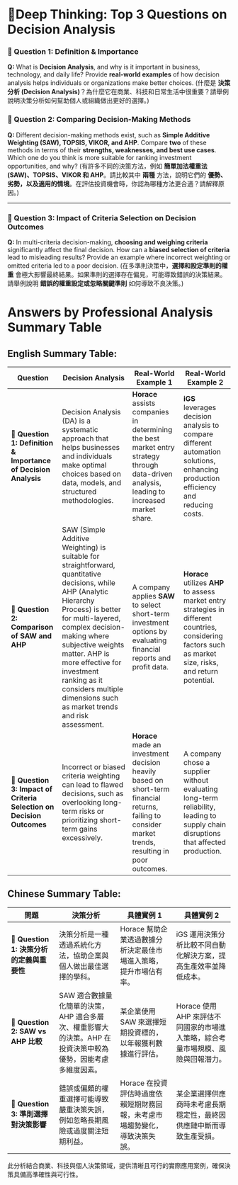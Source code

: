 # 🎯Deep Thinking: Top 3 Questions on Decision Analysis

### **📌 Question 1: Definition & Importance**

**Q:** What is **Decision Analysis**, and why is it important in business, technology, and daily life? Provide **real-world examples** of how decision analysis helps individuals or organizations make better choices. (什麼是 **決策分析 (Decision Analysis)**？為什麼它在商業、科技和日常生活中很重要？請舉例說明決策分析如何幫助個人或組織做出更好的選擇。)

### **📌 Question 2: Comparing Decision-Making Methods**

**Q:** Different decision-making methods exist, such as **Simple Additive Weighting (SAW), TOPSIS, VIKOR, and AHP**. Compare **two** of these methods in terms of their **strengths, weaknesses, and best use cases**. Which one do you think is more suitable for ranking investment opportunities, and why? (有許多不同的決策方法，例如 **簡單加法權重法 (SAW)、TOPSIS、VIKOR 和 AHP**。請比較其中 **兩種** 方法，說明它們的 **優勢、劣勢，以及適用的情境**。在評估投資機會時，你認為哪種方法更合適？請解釋原因。)

---

### **📌 Question 3: Impact of Criteria Selection on Decision Outcomes**

**Q:** In multi-criteria decision-making, **choosing and weighing criteria** significantly affect the final decision. How can a **biased selection of criteria** lead to misleading results? Provide an example where incorrect weighting or omitted criteria led to a poor decision. (在多準則決策中，**選擇和設定準則的權重** 會極大影響最終結果。如果準則的選擇存在偏見，可能導致錯誤的決策結果。請舉例說明 **錯誤的權重設定或忽略關鍵準則** 如何導致不良決策。)

# Answers by Professional Analysis Summary Table  

## English Summary Table:

| **Question** | **Decision Analysis** | **Real-World Example 1** | **Real-World Example 2** |
|-------------|----------------------|------------------------|------------------------|
| **📌 Question 1: Definition & Importance of Decision Analysis** | Decision Analysis (DA) is a systematic approach that helps businesses and individuals make optimal choices based on data, models, and structured methodologies. | **Horace** assists companies in determining the best market entry strategy through data-driven analysis, leading to increased market share. | **iGS** leverages decision analysis to compare different automation solutions, enhancing production efficiency and reducing costs. |
| **📌 Question 2: Comparison of SAW and AHP** | SAW (Simple Additive Weighting) is suitable for straightforward, quantitative decisions, while AHP (Analytic Hierarchy Process) is better for multi-layered, complex decision-making where subjective weights matter. AHP is more effective for investment ranking as it considers multiple dimensions such as market trends and risk assessment. | A company applies **SAW** to select short-term investment options by evaluating financial reports and profit data. | **Horace** utilizes **AHP** to assess market entry strategies in different countries, considering factors such as market size, risks, and return potential. |
| **📌 Question 3: Impact of Criteria Selection on Decision Outcomes** | Incorrect or biased criteria weighting can lead to flawed decisions, such as overlooking long-term risks or prioritizing short-term gains excessively. | **Horace** made an investment decision heavily based on short-term financial returns, failing to consider market trends, resulting in poor outcomes. | A company chose a supplier without evaluating long-term reliability, leading to supply chain disruptions that affected production. |

## Chinese Summary Table: 

| 問題 | 決策分析 | 具體實例 1 | 具體實例 2 |
|------|---------|----------|----------|
| **📌 Question 1: 決策分析的定義與重要性** | 決策分析是一種透過系統化方法，協助企業與個人做出最佳選擇的學科。 | Horace 幫助企業透過數據分析決定最佳市場進入策略，提升市場佔有率。 | iGS 運用決策分析比較不同自動化解決方案，提高生產效率並降低成本。 |
| **📌 Question 2: SAW vs AHP 比較** | SAW 適合數據量化簡單的決策，AHP 適合多層次、權重影響大的決策。AHP 在投資決策中較為優勢，因能考慮多維度因素。 | 某企業使用 SAW 來選擇短期投資標的，以年報獲利數據進行評估。 | Horace 使用 AHP 來評估不同國家的市場進入策略，綜合考量市場規模、風險與回報潛力。 |
| **📌 Question 3: 準則選擇對決策影響** | 錯誤或偏頗的權重選擇可能導致嚴重決策失誤，例如忽略長期風險或過度關注短期利益。 | Horace 在投資評估時過度依賴短期財務回報，未考慮市場趨勢變化，導致決策失誤。 | 某企業選擇供應商時未考慮長期穩定性，最終因供應鏈中斷而導致生產受損。 |

此分析結合商業、科技與個人決策領域，提供清晰且可行的實際應用案例，確保決策具備高準確性與可行性。
